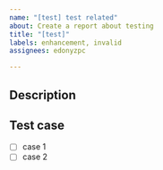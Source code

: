 ```yaml
---
name: "[test] test related"
about: Create a report about testing
title: "[test]"
labels: enhancement, invalid
assignees: edonyzpc

---
```


## Description

## Test case
- [ ] case 1
- [ ] case 2
